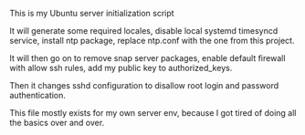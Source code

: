This is my Ubuntu server initialization script

It will generate some required locales, disable local systemd timesyncd service, install ntp package,
replace ntp.conf with the one from this project.

It will then go on to remove snap server packages, enable default firewall with allow ssh rules, add my public key to authorized_keys.

Then it changes sshd configuration to disallow root login and password authentication.

This file mostly exists for my own server env, because I got tired of doing all the basics over and over.